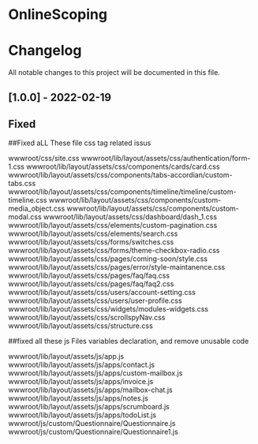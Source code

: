 # OnlineScoping
# Changelog
All notable changes to this project will be documented in this file.

## [1.0.0] - 2022-02-19
## Fixed

##Fixed aLL These file css tag related issus

wwwroot/css/site.css 
wwwroot/lib/layout/assets/css/authentication/form-1.css
wwwroot/lib/layout/assets/css/components/cards/card.css
wwwroot/lib/layout/assets/css/components/tabs-accordian/custom-tabs.css
wwwroot/lib/layout/assets/css/components/timeline/timeline/custom-timeline.css
wwwroot/lib/layout/assets/css/components/custom-media_object.css
wwwroot/lib/layout/assets/css/components/custom-modal.css
wwwroot/lib/layout/assets/css/dashboard/dash_1.css
wwwroot/lib/layout/assets/css/elements/custom-pagination.css
wwwroot/lib/layout/assets/css/elements/search.css
wwwroot/lib/layout/assets/css/forms/switches.css
wwwroot/lib/layout/assets/css/forms/theme-checkbox-radio.css
wwwroot/lib/layout/assets/css/pages/coming-soon/style.css
wwwroot/lib/layout/assets/css/pages/error/style-maintanence.css
wwwroot/lib/layout/assets/css/pages/faq/faq.css
wwwroot/lib/layout/assets/css/pages/faq/faq2.css
wwwroot/lib/layout/assets/css/users/account-setting.css
wwwroot/lib/layout/assets/css/users/user-profile.css
wwwroot/lib/layout/assets/css/widgets/modules-widgets.css
wwwroot/lib/layout/assets/css/scrollspyNav.css
wwwroot/lib/layout/assets/css/structure.css

##fixed all these js Files variables declaration, and remove unusable code  

wwwroot/lib/layout/assets/js/app.js
wwwroot/lib/layout/assets/js/apps/contact.js
wwwroot/lib/layout/assets/js/apps/custom-mailbox.js
wwwroot/lib/layout/assets/js/apps/invoice.js
wwwroot/lib/layout/assets/js/apps/mailbox-chat.js
wwwroot/lib/layout/assets/js/apps/notes.js
wwwroot/lib/layout/assets/js/apps/scrumboard.js
wwwroot/lib/layout/assets/js/apps/todoList.js
wwwroot/js/custom/Questionnaire/Questionnaire.js   
wwwroot/js/custom/Questionnaire/Questionnaire1.js  



